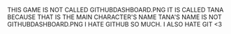 THIS GAME IS NOT CALLED GITHUBDASHBOARD.PNG
IT IS CALLED TANA
BECAUSE THAT IS THE MAIN CHARACTER'S NAME
TANA'S NAME IS NOT GITHUBDASHBOARD.PNG
I HATE GITHUB SO MUCH.
I ALSO HATE GIT <3
